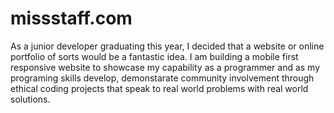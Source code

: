 # missstaff.com
As a junior developer graduating this year, I decided that a website or online portfolio of sorts would be a fantastic idea. I am building a mobile first responsive website to showcase my capability as a programmer and as my programing skills develop, demonstarate community involvement through ethical coding projects that speak to real world problems with real world solutions.
